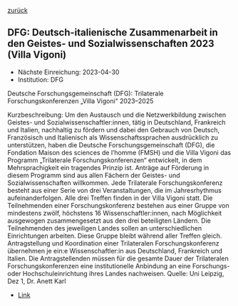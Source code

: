 [zurück](/funding/)

## DFG: Deutsch-italienische Zusammenarbeit in den Geistes- und Sozialwissenschaften 2023 (Villa Vigoni)

* Nächste Einreichung: 2023-04-30
* Institution: DFG

Deutsche Forschungsgemeinschaft (DFG): Trilaterale Forschungskonferenzen „Villa Vigoni“ 2023–2025

Kurzbeschreibung: Um den Austausch und die Netzwerkbildung zwischen Geistes- und Sozialwissenschaftler:innen, tätig in Deutschland, Frankreich und Italien, nachhaltig zu fördern und dabei den Gebrauch von Deutsch, Französisch und Italienisch als Wissenschaftssprachen ausdrücklich zu unterstützen, haben die Deutsche Forschungsgemeinschaft (DFG), die Fondation Maison des sciences de l’homme (FMSH) und die Villa Vigoni das Programm „Trilaterale Forschungskonferenzen“ entwickelt, in dem Mehrsprachigkeit ein tragendes Prinzip ist. Anträge auf Förderung in diesem Programm sind aus allen Fächern der Geistes- und Sozialwissenschaften willkommen. Jede Trilaterale Forschungskonferenz besteht aus einer Serie von drei Veranstaltungen, die im Jahresrhythmus aufeinanderfolgen. Alle drei Treffen finden in der Villa Vigoni statt. Die Teilnehmenden einer Forschungskonferenz bestehen aus einer Gruppe von mindestens zwölf, höchstens 16 Wissenschaftler:innen, nach Möglichkeit ausgewogen zusammengesetzt aus den drei beteiligten Ländern. Die Teilnehmenden des jeweiligen Landes sollen an unterschiedlichen Einrichtungen arbeiten. Diese Gruppe bleibt während aller Treffen gleich.
Antragstellung und Koordination einer Trilateralen Forschungskonferenz übernehmen je ein:e Wissenschaftler:in aus Deutschland, Frankreich und Italien. Die Antragstellenden müssen für die gesamte Dauer der Trilateralen Forschungskonferenzen eine institutionelle Anbindung an eine Forschungs- oder Hochschuleinrichtung ihres Landes nachweisen.
Quelle: Uni Leipzig, Dez 1, Dr. Anett Karl

* [Link](https://www.dfg.de/foerderung/info_wissenschaft/2022/info_wissenschaft_22_06/index.html)